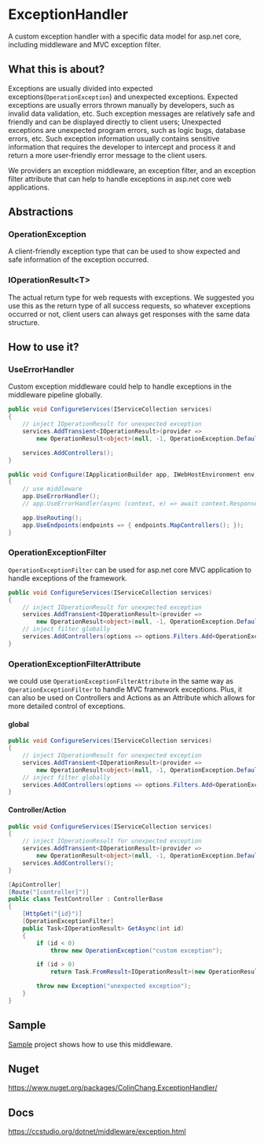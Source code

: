 # ExceptionHandler
A custom exception handler with a specific data model for asp.net core, including middleware and MVC exception filter.

## What this is about? 
Exceptions are usually divided into expected exceptions(`OperationException`) and unexpected exceptions. Expected exceptions are usually errors thrown manually by developers, such as invalid data validation, etc. Such exception messages are relatively safe and friendly and can be displayed directly to client users; Unexpected exceptions are unexpected program errors, such as logic bugs, database errors, etc. Such exception information usually contains sensitive information that requires the developer to intercept and process it and return a more user-friendly error message to the client users.

We providers an exception middleware, an exception filter, and an exception filter attribute that can help to handle exceptions in asp.net core web applications.

## Abstractions
### OperationException
A client-friendly exception type that can be used to show expected and safe information of the exception occurred.

### IOperationResult&lt;T&gt;
The actual return type for web requests with exceptions. We suggested you use this as the return type of all success requests, so whatever exceptions occurred or not, client users can always get responses with the same data structure. 

## How to use it?
### UseErrorHandler
Custom exception middleware could help to handle exceptions in the middleware pipeline globally.

```csharp
public void ConfigureServices(IServiceCollection services)
{
    // inject IOperationResult for unexpected exception
    services.AddTransient<IOperationResult>(provider =>
        new OperationResult<object>(null, -1, OperationException.DefaultMessage));

    services.AddControllers();
}

public void Configure(IApplicationBuilder app, IWebHostEnvironment env)
{
    // use middleware
    app.UseErrorHandler();
    // app.UseErrorHandler(async (context, e) => await context.Response.WriteAsync("unexpected exception"));

    app.UseRouting();
    app.UseEndpoints(endpoints => { endpoints.MapControllers(); });
}
```

### OperationExceptionFilter
`OperationExceptionFilter` can be used for asp.net core MVC application to handle exceptions of the framework.
```csharp
public void ConfigureServices(IServiceCollection services)
{
    // inject IOperationResult for unexpected exception
    services.AddTransient<IOperationResult>(provider =>
        new OperationResult<object>(null, -1, OperationException.DefaultMessage));
    // inject filter globally  
    services.AddControllers(options => options.Filters.Add<OperationExceptionFilter>());
}
```

### OperationExceptionFilterAttribute
we could use `OperationExceptionFilterAttribute` in the same way as `OperationExceptionFilter` to handle MVC framework exceptions. Plus, it can also be used on Controllers and Actions as an Attribute which allows for more detailed control of exceptions.
#### global
```csharp
public void ConfigureServices(IServiceCollection services)
{
    // inject IOperationResult for unexpected exception
    services.AddTransient<IOperationResult>(provider =>
        new OperationResult<object>(null, -1, OperationException.DefaultMessage));
    // inject filter globally  
    services.AddControllers(options => options.Filters.Add<OperationExceptionFilterAttribute>());
}
```
#### Controller/Action
```csharp
public void ConfigureServices(IServiceCollection services)
{
    // inject IOperationResult for unexpected exception
    services.AddTransient<IOperationResult>(provider =>
        new OperationResult<object>(null, -1, OperationException.DefaultMessage));
    services.AddControllers();
}

[ApiController]
[Route("[controller]")]
public class TestController : ControllerBase
{
    [HttpGet("{id}")]
    [OperationExceptionFilter]
    public Task<IOperationResult> GetAsync(int id)
    {
        if (id < 0)
            throw new OperationException("custom exception");

        if (id > 0)
            return Task.FromResult<IOperationResult>(new OperationResult<string>("success"));

        throw new Exception("unexpected exception");
    }
}
``` 

## Sample
[Sample](https://github.com/colin-chang/ExceptionHandler/tree/master/ColinChang.ExceptionHandler.Sameple) project shows how to use this middleware.

## Nuget
https://www.nuget.org/packages/ColinChang.ExceptionHandler/

## Docs
https://ccstudio.org/dotnet/middleware/exception.html
